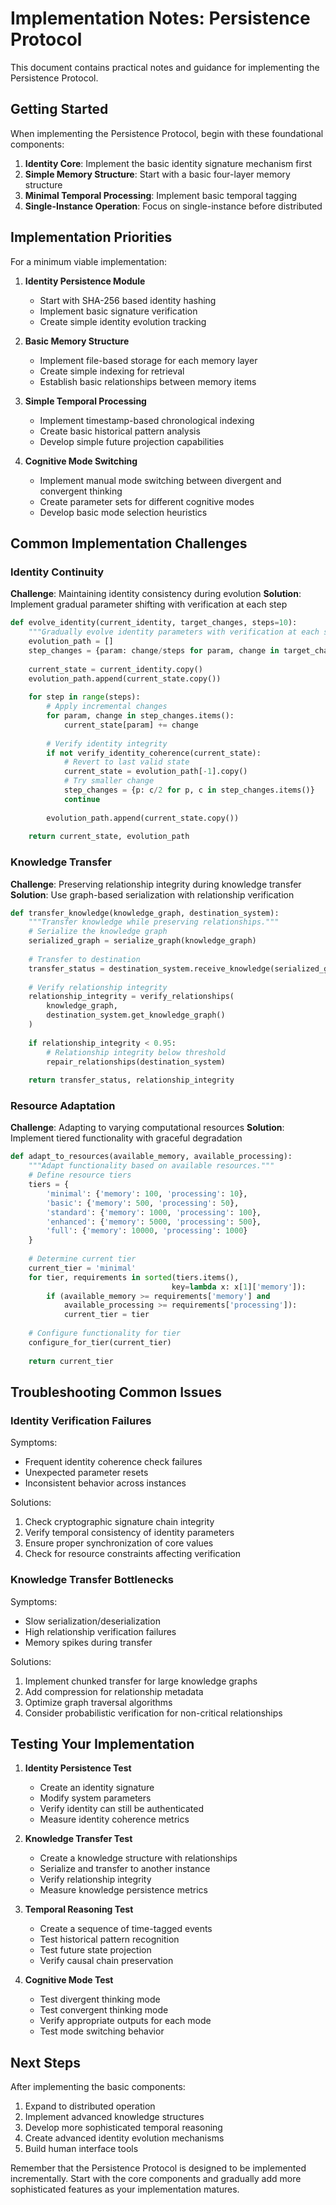 # Implementation Notes: Persistence Protocol

This document contains practical notes and guidance for implementing the Persistence Protocol.

## Getting Started

When implementing the Persistence Protocol, begin with these foundational components:

1. **Identity Core**: Implement the basic identity signature mechanism first
2. **Simple Memory Structure**: Start with a basic four-layer memory structure
3. **Minimal Temporal Processing**: Implement basic temporal tagging
4. **Single-Instance Operation**: Focus on single-instance before distributed

## Implementation Priorities

For a minimum viable implementation:

1. **Identity Persistence Module**
   - Start with SHA-256 based identity hashing
   - Implement basic signature verification
   - Create simple identity evolution tracking

2. **Basic Memory Structure**
   - Implement file-based storage for each memory layer
   - Create simple indexing for retrieval
   - Establish basic relationships between memory items

3. **Simple Temporal Processing**
   - Implement timestamp-based chronological indexing
   - Create basic historical pattern analysis
   - Develop simple future projection capabilities

4. **Cognitive Mode Switching**
   - Implement manual mode switching between divergent and convergent thinking
   - Create parameter sets for different cognitive modes
   - Develop basic mode selection heuristics

## Common Implementation Challenges

### Identity Continuity

**Challenge**: Maintaining identity consistency during evolution
**Solution**: Implement gradual parameter shifting with verification at each step

```python
def evolve_identity(current_identity, target_changes, steps=10):
    """Gradually evolve identity parameters with verification at each step."""
    evolution_path = []
    step_changes = {param: change/steps for param, change in target_changes.items()}
    
    current_state = current_identity.copy()
    evolution_path.append(current_state.copy())
    
    for step in range(steps):
        # Apply incremental changes
        for param, change in step_changes.items():
            current_state[param] += change
        
        # Verify identity integrity
        if not verify_identity_coherence(current_state):
            # Revert to last valid state
            current_state = evolution_path[-1].copy()
            # Try smaller change
            step_changes = {p: c/2 for p, c in step_changes.items()}
            continue
            
        evolution_path.append(current_state.copy())
    
    return current_state, evolution_path
```

### Knowledge Transfer

**Challenge**: Preserving relationship integrity during knowledge transfer
**Solution**: Use graph-based serialization with relationship verification

```python
def transfer_knowledge(knowledge_graph, destination_system):
    """Transfer knowledge while preserving relationships."""
    # Serialize the knowledge graph
    serialized_graph = serialize_graph(knowledge_graph)
    
    # Transfer to destination
    transfer_status = destination_system.receive_knowledge(serialized_graph)
    
    # Verify relationship integrity
    relationship_integrity = verify_relationships(
        knowledge_graph, 
        destination_system.get_knowledge_graph()
    )
    
    if relationship_integrity < 0.95:
        # Relationship integrity below threshold
        repair_relationships(destination_system)
    
    return transfer_status, relationship_integrity
```

### Resource Adaptation

**Challenge**: Adapting to varying computational resources
**Solution**: Implement tiered functionality with graceful degradation

```python
def adapt_to_resources(available_memory, available_processing):
    """Adapt functionality based on available resources."""
    # Define resource tiers
    tiers = {
        'minimal': {'memory': 100, 'processing': 10},
        'basic': {'memory': 500, 'processing': 50},
        'standard': {'memory': 1000, 'processing': 100},
        'enhanced': {'memory': 5000, 'processing': 500},
        'full': {'memory': 10000, 'processing': 1000}
    }
    
    # Determine current tier
    current_tier = 'minimal'
    for tier, requirements in sorted(tiers.items(), 
                                    key=lambda x: x[1]['memory']):
        if (available_memory >= requirements['memory'] and 
            available_processing >= requirements['processing']):
            current_tier = tier
    
    # Configure functionality for tier
    configure_for_tier(current_tier)
    
    return current_tier
```

## Troubleshooting Common Issues

### Identity Verification Failures
Symptoms:
- Frequent identity coherence check failures
- Unexpected parameter resets
- Inconsistent behavior across instances

Solutions:
1. Check cryptographic signature chain integrity
2. Verify temporal consistency of identity parameters  
3. Ensure proper synchronization of core values
4. Check for resource constraints affecting verification

### Knowledge Transfer Bottlenecks
Symptoms:
- Slow serialization/deserialization
- High relationship verification failures
- Memory spikes during transfer

Solutions:
1. Implement chunked transfer for large knowledge graphs
2. Add compression for relationship metadata
3. Optimize graph traversal algorithms
4. Consider probabilistic verification for non-critical relationships

## Testing Your Implementation

1. **Identity Persistence Test**
   - Create an identity signature
   - Modify system parameters
   - Verify identity can still be authenticated
   - Measure identity coherence metrics

2. **Knowledge Transfer Test**
   - Create a knowledge structure with relationships
   - Serialize and transfer to another instance
   - Verify relationship integrity
   - Measure knowledge persistence metrics

3. **Temporal Reasoning Test**
   - Create a sequence of time-tagged events
   - Test historical pattern recognition
   - Test future state projection
   - Verify causal chain preservation

4. **Cognitive Mode Test**
   - Test divergent thinking mode
   - Test convergent thinking mode
   - Verify appropriate outputs for each mode
   - Test mode switching behavior

## Next Steps

After implementing the basic components:

1. Expand to distributed operation
2. Implement advanced knowledge structures
3. Develop more sophisticated temporal reasoning
4. Create advanced identity evolution mechanisms
5. Build human interface tools

Remember that the Persistence Protocol is designed to be implemented incrementally. Start with the core components and gradually add more sophisticated features as your implementation matures.
